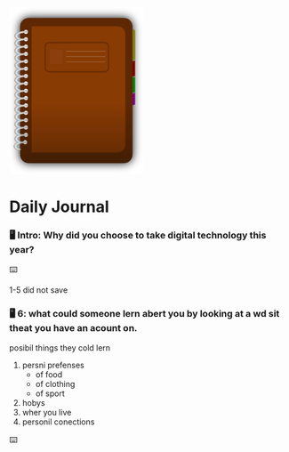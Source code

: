 ![journal](/images/diary.png)
# Daily Journal

### 🖥 Intro: Why did you choose to take digital technology this year?
<!-- Write your first journal answer here -->
⌨️ 

1-5 did not save

### 🖥 6: what could someone lern abert you by looking at a wd sit theat you have an acount on.
posibil things they cold lern
1. persni prefenses
   - of food
   - of clothing
   - of sport
2. hobys
3. wher you live
4. personil conections

⌨️ 
